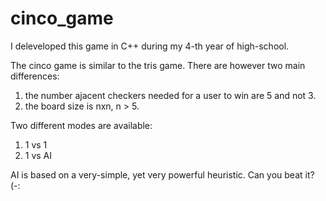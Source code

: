 # cinco_game

I deleveloped this game in C++ during my 4-th year of high-school.

The cinco game is similar to the tris game. 
There are however two main differences:

1) the number ajacent checkers needed for a user to win are 5 and not 3.
2) the board size is nxn, n > 5.

Two different modes are available:

1) 1 vs 1
2) 1 vs AI 

AI is based on a very-simple, yet very powerful heuristic. Can you beat it? (-:



